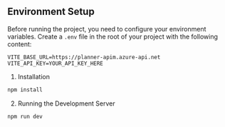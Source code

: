 ## Environment Setup

Before running the project, you need to configure your environment variables. Create a `.env` file in the root of your project with the following content:

```env
VITE_BASE_URL=https://planner-apim.azure-api.net
VITE_API_KEY=YOUR_API_KEY_HERE
```

1. Installation

```bash
npm install
```

2. Running the Development Server

```bash
npm run dev
```